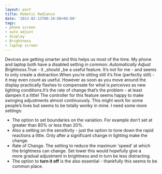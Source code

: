 ```yaml
---
layout: post
title: Robotic Radiance
date: '2013-02-13T00:30:00+00:00'
tags:
- phone screen
- auto adjust
- display
- Brightness
- laptop screen
---
```

Devices are getting smarter and this helps us most of the time. My phone and laptop both have a disabled setting in common: _Automatically Adjust Brightness_.True - it _should _be a useful feature. It’s not for me - and seems to only create a distraction.When you’re sitting still it’s fine (perfectly still) - it may even count as useful. However as soon as you move around the display practically flashes to compensate for what is _perceives_ as new lighting conditions.It’s the rate of change that’s the problem - at least dampen it a little! The controller for this feature seems happy to make swinging adjustments almost continuously. This might work for some people’s lives but seems to be totally wonky in mine. I need some more settings:

  * The option to set boundaries on the variation. For example don’t set at greater than 80% or less than 20%.
  * Also a setting on the sensitivity - just the option to tone down the rapid reactions a little. Only after a significant change in lighting make the change.
  * Rate of Change. The setting to reduce the maximum 'speed’ at which the brightness can change. Set lower this would hopefully give a more gradual adjustment in brightness and in turn be less distracting.
  * The option to **turn it off** is the also essential - thankfully this seems to be common place.
